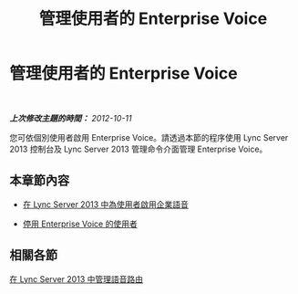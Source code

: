 ﻿---
title: 管理使用者的 Enterprise Voice
TOCTitle: 管理使用者的 Enterprise Voice
ms:assetid: 72cbe2f5-1a01-4a6f-84a5-01f3212a8992
ms:mtpsurl: https://technet.microsoft.com/zh-tw/library/JJ688091(v=OCS.15)
ms:contentKeyID: 49890114
ms.date: 08/10/2015
mtps_version: v=OCS.15
ms.translationtype: HT
---

# 管理使用者的 Enterprise Voice

 

_**上次修改主題的時間：** 2012-10-11_

您可依個別使用者啟用 Enterprise Voice。請透過本節的程序使用 Lync Server 2013 控制台及 Lync Server 2013 管理命令介面管理 Enterprise Voice。

## 本章節內容

  - [在 Lync Server 2013 中為使用者啟用企業語音](lync-server-2013-enable-users-for-enterprise-voice.md)

  - [停用 Enterprise Voice 的使用者](lync-server-2013-disable-a-user-for-enterprise-voice.md)

## 相關各節

[在 Lync Server 2013 中管理語音路由](lync-server-2013-managing-voice-routing.md)

